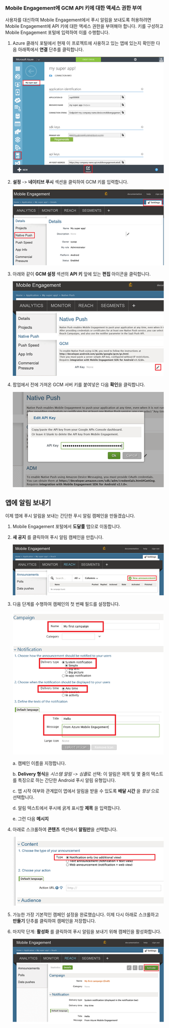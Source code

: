 ### <a name="grant-mobile-engagement-access-to-your-gcm-api-key"></a>Mobile Engagement에 GCM API 키에 대한 액세스 권한 부여
사용자를 대신하여 Mobile Engagement에서 푸시 알림을 보내도록 허용하려면 Mobile Engagement에 API 키에 대한 액세스 권한을 부여해야 합니다. 키를 구성하고 Mobile Engagement 포털에 입력하여 이를 수행합니다.

1. Azure 클래식 포털에서 현재 이 프로젝트에 사용하고 있는 앱에 있는지 확인한 다음 아래쪽에서 **연결** 단추를 클릭합니다.
   
    ![](./media/mobile-engagement-android-send-push/engage-button.png)
2. **설정** -> **네이티브 푸시** 섹션을 클릭하여 GCM 키를 입력합니다.
   
    ![](./media/mobile-engagement-android-send-push/engagement-portal.png)
3. 아래와 같이 **GCM 설정** 섹션의 **API 키** 앞에 있는 **편집** 아이콘을 클릭합니다.
   
    ![](./media/mobile-engagement-android-send-push/native-push-settings.png)
4. 팝업에서 전에 가져온 GCM 서버 키를 붙여넣은 다음 **확인**을 클릭합니다.
   
    ![](./media/mobile-engagement-android-send-push/api-key.png)

## <a name="a-idsendasend-a-notification-to-your-app"></a><a id="send"></a>앱에 알림 보내기
이제 앱에 푸시 알림을 보내는 간단한 푸시 알림 캠페인을 만들겠습니다.

1. Mobile Engagement 포털에서 **도달률** 탭으로 이동합니다.
2. **새 공지** 를 클릭하여 푸시 알림 캠페인을 만듭니다.
   
    ![](./media/mobile-engagement-android-send-push/new-announcement.png)
3. 다음 단계를 수행하여 캠페인의 첫 번째 필드를 설정합니다.
   
    ![](./media/mobile-engagement-android-send-push/campaign-first-params.png)
   
    a. 캠페인 이름을 지정합니다.
   
    b. **Delivery 형식**을 *시스템 알림 -> 심플*로 선택: 이 알림은 제목 및 몇 줄의 텍스트를 특징으로 하는 간단한 Android 푸시 알림 유형입니다.
   
    c. 앱 시작 여부와 관계없이 앱에서 알림을 받을 수 있도록 **배달 시간** 을 *항상* 으로 선택합니다.
   
    d. 알림 텍스트에서 푸시에 굵게 표시할 **제목** 을 입력합니다.
   
    e. 그런 다음 **메시지**
4. 아래로 스크롤하여 **콘텐츠** 섹션에서 **알림만**을 선택합니다.
   
    ![](./media/mobile-engagement-android-send-push/campaign-content.png)
5. 가능한 가장 기본적인 캠페인 설정을 완료했습니다. 이제 다시 아래로 스크롤하고 **만들기** 단추를 클릭하여 캠페인을 저장합니다.
6. 마지막 단계: **활성화** 를 클릭하여 푸시 알림을 보내기 위해 캠페인을 활성화합니다.
   
    ![](./media/mobile-engagement-android-send-push/campaign-activate.png)



<!--HONumber=Nov16_HO2-->


